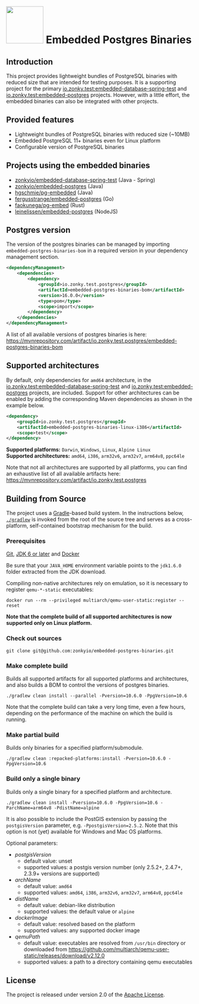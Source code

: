 # <img src="zonky.jpg" height="100"> Embedded Postgres Binaries

## Introduction

This project provides lightweight bundles of PostgreSQL binaries with reduced size that are intended for testing purposes.
It is a supporting project for the primary [io.zonky.test:embedded-database-spring-test](https://github.com/zonkyio/embedded-database-spring-test) and [io.zonky.test:embedded-postgres](https://github.com/zonkyio/embedded-postgres) projects.
However, with a little effort, the embedded binaries can also be integrated with other projects.

## Provided features

* Lightweight bundles of PostgreSQL binaries with reduced size (~10MB)
* Embedded PostgreSQL 11+ binaries even for Linux platform
* Configurable version of PostgreSQL binaries

## Projects using the embedded binaries

* [zonkyio/embedded-database-spring-test](https://github.com/zonkyio/embedded-database-spring-test) (Java - Spring)
* [zonkyio/embedded-postgres](https://github.com/zonkyio/embedded-postgres) (Java)
* [hgschmie/pg-embedded](https://github.com/hgschmie/pg-embedded) (Java)
* [fergusstrange/embedded-postgres](https://github.com/fergusstrange/embedded-postgres) (Go)
* [faokunega/pg-embed](https://github.com/faokunega/pg-embed) (Rust)
* [leinelissen/embedded-postgres](https://github.com/leinelissen/embedded-postgres) (NodeJS)

## Postgres version

The version of the postgres binaries can be managed by importing `embedded-postgres-binaries-bom` in a required version in your dependency management section.

```xml
<dependencyManagement>
    <dependencies>
        <dependency>
            <groupId>io.zonky.test.postgres</groupId>
            <artifactId>embedded-postgres-binaries-bom</artifactId>
            <version>16.0.0</version>
            <type>pom</type>
            <scope>import</scope>
        </dependency>
    </dependencies>
</dependencyManagement>
```

A list of all available versions of postgres binaries is here: https://mvnrepository.com/artifact/io.zonky.test.postgres/embedded-postgres-binaries-bom

## Supported architectures

By default, only dependencies for `amd64` architecture, in the [io.zonky.test:embedded-database-spring-test](https://github.com/zonkyio/embedded-database-spring-test) and [io.zonky.test:embedded-postgres](https://github.com/zonkyio/embedded-postgres) projects, are included.
Support for other architectures can be enabled by adding the corresponding Maven dependencies as shown in the example below.

```xml
<dependency>
    <groupId>io.zonky.test.postgres</groupId>
    <artifactId>embedded-postgres-binaries-linux-i386</artifactId>
    <scope>test</scope>
</dependency>
```

**Supported platforms:** `Darwin`, `Windows`, `Linux`, `Alpine Linux`  
**Supported architectures:** `amd64`, `i386`, `arm32v6`, `arm32v7`, `arm64v8`, `ppc64le`

Note that not all architectures are supported by all platforms, you can find an exhaustive list of all available artifacts here: https://mvnrepository.com/artifact/io.zonky.test.postgres

## Building from Source
The project uses a [Gradle](http://gradle.org)-based build system. In the instructions
below, [`./gradlew`](http://vimeo.com/34436402) is invoked from the root of the source tree and serves as
a cross-platform, self-contained bootstrap mechanism for the build.

### Prerequisites

[Git](http://help.github.com/set-up-git-redirect), [JDK 6 or later](http://www.oracle.com/technetwork/java/javase/downloads) and [Docker](https://www.docker.com/get-started)

Be sure that your `JAVA_HOME` environment variable points to the `jdk1.6.0` folder
extracted from the JDK download.

Compiling non-native architectures rely on emulation, so it is necessary to register `qemu-*-static` executables:
   
`docker run --rm --privileged multiarch/qemu-user-static:register --reset`

**Note that the complete build of all supported architectures is now supported only on Linux platform.**

### Check out sources
`git clone git@github.com:zonkyio/embedded-postgres-binaries.git`

### Make complete build

Builds all supported artifacts for all supported platforms and architectures, and also builds a BOM to control the versions of postgres binaries.

`./gradlew clean install --parallel -Pversion=10.6.0 -PpgVersion=10.6`

Note that the complete build can take a very long time, even a few hours, depending on the performance of the machine on which the build is running.

### Make partial build

Builds only binaries for a specified platform/submodule.

`./gradlew clean :repacked-platforms:install -Pversion=10.6.0 -PpgVersion=10.6`

### Build only a single binary

Builds only a single binary for a specified platform and architecture.

`./gradlew clean install -Pversion=10.6.0 -PpgVersion=10.6 -ParchName=arm64v8 -PdistName=alpine`

It is also possible to include the PostGIS extension by passing the `postgisVersion` parameter, e.g. `-PpostgisVersion=2.5.2`. Note that this option is not (yet) available for Windows and Mac OS platforms.

Optional parameters:
- *postgisVersion*
  - default value: unset
  - supported values: a postgis version number (only 2.5.2+, 2.4.7+, 2.3.9+ versions are supported)
- *archName*
  - default value: `amd64`
  - supported values: `amd64`, `i386`, `arm32v6`, `arm32v7`, `arm64v8`, `ppc64le`
- *distName*
  - default value: debian-like distribution
  - supported values: the default value or `alpine`
- *dockerImage*
  - default value: resolved based on the platform
  - supported values: any supported docker image
- *qemuPath*
  - default value: executables are resolved from `/usr/bin` directory or downloaded from https://github.com/multiarch/qemu-user-static/releases/download/v2.12.0
  - supported values: a path to a directory containing qemu executables

## License
The project is released under version 2.0 of the [Apache License](http://www.apache.org/licenses/LICENSE-2.0.html).
